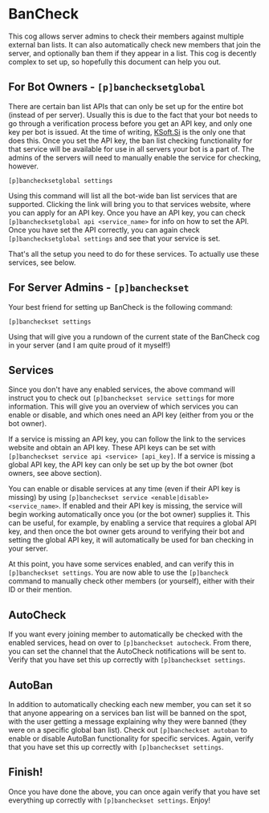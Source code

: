 # BanCheck

This cog allows server admins to check their members against multiple external ban lists. It can also automatically check new members that join the server, and optionally ban them if they appear in a list. This cog is decently complex to set up, so hopefully this document can help you out.

## For Bot Owners - `[p]banchecksetglobal`

There are certain ban list APIs that can only be set up for the entire bot (instead of per server). Usually this is due to the fact that your bot needs to go through a verification process before you get an API key, and only one key per bot is issued. At the time of writing, [KSoft.Si](https://api.ksoft.si/) is the only one that does this. Once you set the API key, the ban list checking functionality for that service will be available for use in all servers your bot is a part of. The admins of the servers will need to manually enable the service for checking, however.

```
[p]banchecksetglobal settings
```

Using this command will list all the bot-wide ban list services that are supported. Clicking the link will bring you to that services website, where you can apply for an API key. Once you have an API key, you can check `[p]banchecksetglobal api <service_name>` for info on how to set the API. Once you have set the API correctly, you can again check `[p]banchecksetglobal settings` and see that your service is set.

That's all the setup you need to do for these services. To actually use these services, see below.

## For Server Admins - `[p]bancheckset`

Your best friend for setting up BanCheck is the following command:

```
[p]bancheckset settings
```

Using that will give you a rundown of the current state of the BanCheck cog in your server (and I am quite proud of it myself!)

## Services

Since you don't have any enabled services, the above command will instruct you to check out `[p]bancheckset service settings` for more information. This will give you an overview of which services you can enable or disable, and which ones need an API key (either from you or the bot owner).

If a service is missing an API key, you can follow the link to the services website and obtain an API key. These API keys can be set with `[p]bancheckset service api <service> [api_key]`. If a service is missing a global API key, the API key can only be set up by the bot owner (bot owners, see above section).

You can enable or disable services at any time (even if their API key is missing) by using `[p]bancheckset service <enable|disable> <service_name>`. If enabled and their API key is missing, the service will begin working automatically once you (or the bot owner) supplies it. This can be useful, for example, by enabling a service that requires a global API key, and then once the bot owner gets around to verifying their bot and setting the global API key, it will automatically be used for ban checking in your server.

At this point, you have some services enabled, and can verify this in `[p]bancheckset settings`. You are now able to use the `[p]bancheck` command to manually check other members (or yourself), either with their ID or their mention.

## AutoCheck

If you want every joining member to automatically be checked with the enabled services, head on over to `[p]bancheckset autocheck`. From there, you can set the channel that the AutoCheck notifications will be sent to. Verify that you have set this up correctly with `[p]bancheckset settings`.

## AutoBan

In addition to automatically checking each new member, you can set it so that anyone appearing on a services ban list will be banned on the spot, with the user getting a message explaining why they were banned (they were on a specific global ban list). Check out `[p]bancheckset autoban` to enable or disable AutoBan functionality for specific services. Again, verify that you have set this up correctly with `[p]bancheckset settings`.

## Finish!

Once you have done the above, you can once again verify that you have set everything up correctly with `[p]bancheckset settings`. Enjoy!
